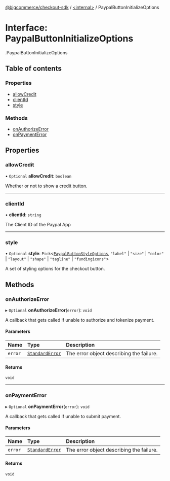 [@bigcommerce/checkout-sdk](../README.md) / [<internal\>](../modules/internal_.md) / PaypalButtonInitializeOptions

# Interface: PaypalButtonInitializeOptions

[<internal>](../modules/internal_.md).PaypalButtonInitializeOptions

## Table of contents

### Properties

- [allowCredit](internal_.PaypalButtonInitializeOptions.md#allowcredit)
- [clientId](internal_.PaypalButtonInitializeOptions.md#clientid)
- [style](internal_.PaypalButtonInitializeOptions.md#style)

### Methods

- [onAuthorizeError](internal_.PaypalButtonInitializeOptions.md#onauthorizeerror)
- [onPaymentError](internal_.PaypalButtonInitializeOptions.md#onpaymenterror)

## Properties

### allowCredit

• `Optional` **allowCredit**: `boolean`

Whether or not to show a credit button.

___

### clientId

• **clientId**: `string`

The Client ID of the Paypal App

___

### style

• `Optional` **style**: `Pick`<[`PaypalButtonStyleOptions`](internal_.PaypalButtonStyleOptions.md), ``"label"`` \| ``"size"`` \| ``"color"`` \| ``"layout"`` \| ``"shape"`` \| ``"tagline"`` \| ``"fundingicons"``\>

A set of styling options for the checkout button.

## Methods

### onAuthorizeError

▸ `Optional` **onAuthorizeError**(`error`): `void`

A callback that gets called if unable to authorize and tokenize payment.

#### Parameters

| Name | Type | Description |
| :------ | :------ | :------ |
| `error` | [`StandardError`](../classes/internal_.StandardError.md) | The error object describing the failure. |

#### Returns

`void`

___

### onPaymentError

▸ `Optional` **onPaymentError**(`error`): `void`

A callback that gets called if unable to submit payment.

#### Parameters

| Name | Type | Description |
| :------ | :------ | :------ |
| `error` | [`StandardError`](../classes/internal_.StandardError.md) | The error object describing the failure. |

#### Returns

`void`
